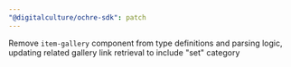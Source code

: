 ```yaml
---
"@digitalculture/ochre-sdk": patch
---
```


Remove `item-gallery` component from type definitions and parsing logic, updating related gallery link retrieval to include "set" category
